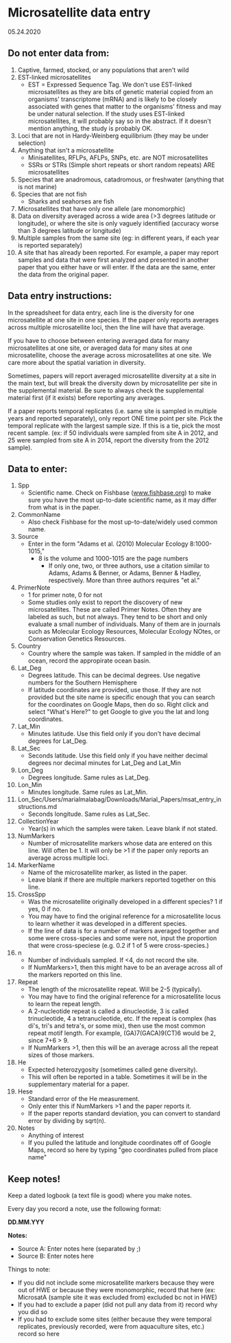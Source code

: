 # **Microsatellite data entry**

05.24.2020

## **Do not enter data from:**

1. Captive, farmed, stocked, or any populations that aren't wild
2. EST-linked microsatellites
   * EST = Expressed Sequence Tag. We don't use EST-linked microsatellites as they are bits of genetic material copied from an organisms' transcriptome (mRNA) and is likely to be closely associated with genes that matter to the organisms' fitness and may be under natural selection. If the study uses EST-linked microsatellites, it will probably say so in the abstract. If it doesn't mention anything, the study is probably OK.
3. Loci that are not in Hardy-Weinberg equilibrium (they may be under selection)
4. Anything that isn't a microsatellite
   * Minisatellites, RFLPs, AFLPs, SNPs, etc. are NOT microsatellites
   * SSRs or STRs (Simple short repeats or short random repeats) ARE microsatellites
5. Species that are anadromous, catadromous, or freshwater (anything that is not marine)
6. Species that are not fish
   * Sharks and seahorses are fish
7. Microsatellites that have only one allele (are monomorphic)
8. Data on diversity averaged across a wide area (>3 degrees latitude or longitude), or where the site is only vaguely identified (accuracy worse than 3 degrees latitude or longitude)
9. Multiple samples from the same site (eg: in different years, if each year is reported separately)
10. A site that has already been reported. For example, a paper may report samples and data that were first analyzed and presented in another paper that you either have or will enter. If the data are the same, enter the data from the original paper.


## **Data entry instructions:**

In the spreadsheet for data entry, each line is the diversity for one microsatellite at one site in one species. If the paper only reports averages across multiple microsatellite loci, then the line will have that average.

If you have to choose between entering averaged data for many microsatellites at one site, or averaged data for many sites at one microsatellite, choose the average across microsatellites at one site. We care more about the spatial variation in diversity.

Sometimes, papers will report averaged microsatellite diversity at a site in the main text, but will break the diversity down by microsatellite per site in the supplemental material. Be sure to always check the supplemental material first (if it exists) before reporting any averages.

If a paper reports temporal replicates (i.e. same site is sampled in multiple years and reported separately), only report ONE time point per site. Pick the temporal replicate with the largest sample size. If this is a tie, pick the most recent sample. (ex: if 50 individuals were sampled from site A in 2012, and 25 were sampled from site A in 2014, report the diversity from the 2012 sample).

## **Data to enter:**

1. Spp
   * Scientific name. Check on Fishbase (www.fishbase.org) to make sure you have the most up-to-date scientific name, as it may differ from what is in the paper.
2. CommonName
   * Also check Fishbase for the most up-to-date/widely used common name.
3. Source
   * Enter in the form "Adams et al. (2010) Molecular Ecology 8:1000-1015,"
     * 8 is the volume and 1000-1015 are the page numbers
	   * If only one, two, or three authors, use a citation similar to Adams, Adams & Benner, or Adams, Benner & Hadley, respectively. More than three authors requires "et al."
4. PrimerNote
   * 1 for primer note, 0 for not
   * Some studies only exist to report the discovery of new microsatellites. These are called Primer Notes. Often they are labeled as such, but not always. They tend to be short and only evaluate a small number of individuals. Many of them are in journals such as Molecular Ecology Resources, Molecular Ecology NOtes, or Conservation Genetics Resources.
6. Country
   * Country where the sample was taken. If sampled in the middle of an ocean, record the appropirate ocean basin.
7. Lat_Deg
   * Degrees latitude. This can be decimal degrees. Use negative numbers for the Southern Hemisphere
   * If latitude coordinates are provided, use those. If they are not provided but the site name is specific enough that you can search for the coordinates on Google Maps, then do so. Right click and select "What's Here?" to get Google to give you the lat and long coordinates.
8. Lat_Min
   * Minutes latitude. Use this field only if you don't have decimal degrees for Lat_Deg.
9. Lat_Sec
   * Seconds latitude. Use this field only if you have neither decimal degrees nor decimal minutes for Lat_Deg and Lat_Min
10. Lon_Deg
    * Degrees longitude. Same rules as Lat_Deg.
11. Lon_Min
    * Minutes longitude. Same rules as Lat_Min.
12. Lon_Sec/Users/marialmalabag/Downloads/Marial_Papers/msat_entry_instructions.md
    * Seconds longitude. Same rules as Lat_Sec.
13. CollectionYear
    * Year(s) in which the samples were taken. Leave blank if not stated.
14. NumMarkers
    * Number of microsatellite markers whose data are entered on this line. Will often be 1. It will only be >1 if the paper only reports an average across multiple loci.
15. MarkerName
    * Name of the microsatellite marker, as listed in the paper.
    * Leave blank if there are multiple markers reported together on this line.
16. CrossSpp
    * Was the microsatellite originally developed in a different species? 1 if yes, 0 if no.
    * You may have to find the original reference for a microsatellite locus to learn whether it was developed in a different species.
    * If the line of data is for a number of markers averaged together and some were cross-species and some were not, input the proportion that were cross-speciese (e.g. 0.2 if 1 of 5 were cross-species.)
17. n
    * Number of individuals sampled. If <4, do not record the site.
    * If NumMarkers>1, then this might have to be an average across all of the markers reported on this line.
18. Repeat
    * The length of the microsatellite repeat. Will be 2-5 (typically).
    * You may have to find the original reference for a microsatellite locus to learn the repeat length.
    * A 2-nucleotide repeat is called a dinucleotide, 3 is called trinucleotide, 4 a tetranucleotide, etc. If the repeat is complex (has di's, tri's and tetra's, or some mix), then use the most common repeat motif length. For example, (GA)7(GACA)9(CT)6 would be 2, since 7+6 > 9.
    * If NumMarkers >1, then this will be an average across all the repeat sizes of those markers.
19. He
    * Expected heterozygosity (sometimes called gene diversity).
    * This will often be reported in a table. Sometimes it will be in the supplementary material for a paper.
20. Hese
    * Standard error of the He measurement.
    * Only enter this if NumMarkers >1 and the paper reports it.
    * If the paper reports standard deviation, you can convert to standard error by dividing by sqrt(n).
22. Notes
    * Anything of interest
    * If you pulled the latitude and longitude coordinates off of Google Maps, record so here by typing "geo coordinates pulled from place name"


## **Keep notes!**

Keep a dated logbook (a text file is good) where you make notes.

Every day you record a note, use the following format:

**DD.MM.YYY**

**Notes:**
 * Source A: Enter notes here (separated by ;)
 * Source B: Enter notes here

Things to note: 
 * If you did not include some microsatellite markers because they were out of HWE or because they were monomorphic, record that here (ex: MicrosatA (sample site it was excluded from) excluded bc not in HWE)
 * If you had to exclude a paper (did not pull any data from it) record why you did so
 * If you had to exclude some sites (either because they were temporal replicates, previously recorded, were from aquaculture sites, etc.) record so here


